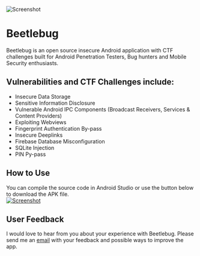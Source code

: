 ![Screenshot](https://hafiz.ng/wp-content/uploads/2022/03/github_header.png)

# Beetlebug
Beetlebug is an open source insecure Android application with CTF challenges built for Android Penetration Testers, Bug hunters and Mobile Security enthusiasts. 


## Vulnerabilities and CTF Challenges include:

- Insecure Data Storage
- Sensitive Information Disclosure
- Vulnerable Android IPC Components (Broadcast Receivers, Services & Content Providers)
- Exploiting Webviews
- Fingerprint Authentication By-pass
- Insecure Deeplinks
- Firebase Database Misconfiguration
- SQLite Injection
- PIN Py-pass


## How to Use
You can compile the source code in Android Studio or use the button below to download the APK file. <br>
[![Screenshot](https://hafiz.ng/wp-content/uploads/2022/03/beetlebug-button-e1647254402542.png)](#)


## User Feedback
I would love to hear from you about your experience with Beetlebug. Please send me an [email](https://contact@hafiz.ng) with your feedback and possible ways to improve the app.


